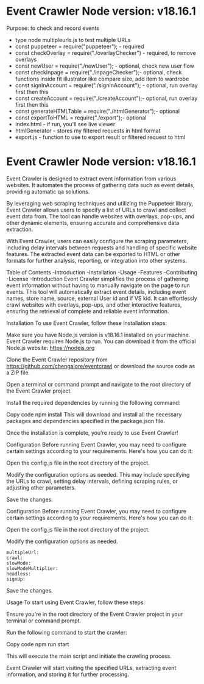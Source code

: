 # Event Crawler Node version: v18.16.1

Purpose: to check and record events

- type node multipleurls.js to test multiple URLs
- const puppeteer = require("puppeteer"); - required
- const checkOverlay = require("./overlayChecker") - required, to remove overlays
- const newUser = require("./newUser"); - optional, check new user flow
- const checkInpage = require("./inpageChecker");- optional, check functions inside fit illustrator like compare size, add item to wardrobe
- const signInAccount = require("./signInAccount"); - optional, run overlay first then this
- const createAccount = require("./createAccount");- optional, run overlay first then this
- const generateHTMLTable = require("./htmlGenerator");- optional
- const exportToHTML = require("./export");- optional
- index.html - if run, you'll see live viewer
- htmlGenerator - stores my filtered requests in html format
- export.js - function to use to export result or filtered request to html

# Event Crawler Node version: v18.16.1

Event Crawler is designed to extract event information from various websites. It automates the process of gathering data such as event details, providing automatic qa solutions.

By leveraging web scraping techniques and utilizing the Puppeteer library, Event Crawler allows users to specify a list of URLs to crawl and collect event data from. The tool can handle websites with overlays, pop-ups, and other dynamic elements, ensuring accurate and comprehensive data extraction.

With Event Crawler, users can easily configure the scraping parameters, including delay intervals between requests and handling of specific website features. The extracted event data can be exported to HTML or other formats for further analysis, reporting, or integration into other systems.

Table of Contents
-Introduction
-Installation
-Usage
-Features
-Contributing
-License
-Introduction
Event Crawler simplifies the process of gathering event information without having to manually navigate on the page to run events. This tool will automatically extract event details, including event names, store name, source, external User id and if VS kid. It can effortlessly crawl websites with overlays, pop-ups, and other interactive features, ensuring the retrieval of complete and reliable event information.

Installation
To use Event Crawler, follow these installation steps:

Make sure you have Node.js version is v18.16.1 installed on your machine. Event Crawler requires Node.js to run. You can download it from the official Node.js website: https://nodejs.org

Clone the Event Crawler repository from https://github.com/chengalore/eventcrawl or download the source code as a ZIP file.

Open a terminal or command prompt and navigate to the root directory of the Event Crawler project.

Install the required dependencies by running the following command:

Copy code
npm install
This will download and install all the necessary packages and dependencies specified in the package.json file.

Once the installation is complete, you're ready to use Event Crawler!

Configuration
Before running Event Crawler, you may need to configure certain settings according to your requirements. Here's how you can do it:

Open the config.js file in the root directory of the project.

Modify the configuration options as needed. This may include specifying the URLs to crawl, setting delay intervals, defining scraping rules, or adjusting other parameters.

Save the changes.

Configuration
Before running Event Crawler, you may need to configure certain settings according to your requirements. Here's how you can do it:

Open the config.js file in the root directory of the project.

Modify the configuration options as needed.

    multipleUrl:
    crawl:
    slowMode:
    slowModeMultiplier:
    headless:
    signUp:

Save the changes.

Usage
To start using Event Crawler, follow these steps:

Ensure you're in the root directory of the Event Crawler project in your terminal or command prompt.

Run the following command to start the crawler:

Copy code
npm run start

This will execute the main script and initiate the crawling process.

Event Crawler will start visiting the specified URLs, extracting event information, and storing it for further processing.
